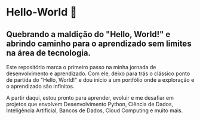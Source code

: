# Hello-World 🚀

## Quebrando a maldição do "Hello, World!" e abrindo caminho para o aprendizado sem limites na área de tecnologia.

Este repositório marca o primeiro passo na minha jornada de desenvolvimento e aprendizado. Com ele, deixo para trás o clássico ponto de partida do "Hello, World!" e dou início a um portfólio onde a exploração e o aprendizado são infinitos.

A partir daqui, estou pronto para aprender, evoluir e me desafiar em projetos que envolvem Desenvolvimento Python, Ciência de Dados, Inteligência Artificial, Bancos de Dados, Cloud Computing e muito mais.
